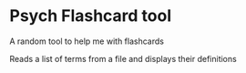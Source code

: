 # Psych Flashcard tool

A random tool to help me with flashcards

Reads a list of terms from a file and displays their definitions